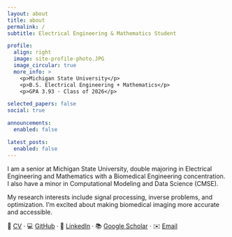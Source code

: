 ```yaml
---
layout: about
title: about
permalink: /
subtitle: Electrical Engineering & Mathematics Student

profile:
  align: right
  image: site-profile-photo.JPG
  image_circular: true
  more_info: >
    <p>Michigan State University</p>
    <p>B.S. Electrical Engineering + Mathematics</p>
    <p>GPA 3.93 · Class of 2026</p>

selected_papers: false
social: true

announcements:
  enabled: false

latest_posts:
  enabled: false
---
```


I am a senior at Michigan State University, double majoring in Electrical Engineering and Mathematics with a Biomedical Engineering concentration. I also have a minor in Computational Modeling and Data Science (CMSE).  

My research interests include signal processing, inverse problems, and optimization. I’m excited about making biomedical imaging more accurate and accessible.  





📄 [CV](assets/Caroline_Seidenzahl_CV.pdf) · 💻 [GitHub](https://github.com/seidenza) · 🔗 [LinkedIn](https://linkedin.com/in/seidenza) · 📚 [Google Scholar](#) · ✉️ [Email](mailto:seidenza@msu.edu)
